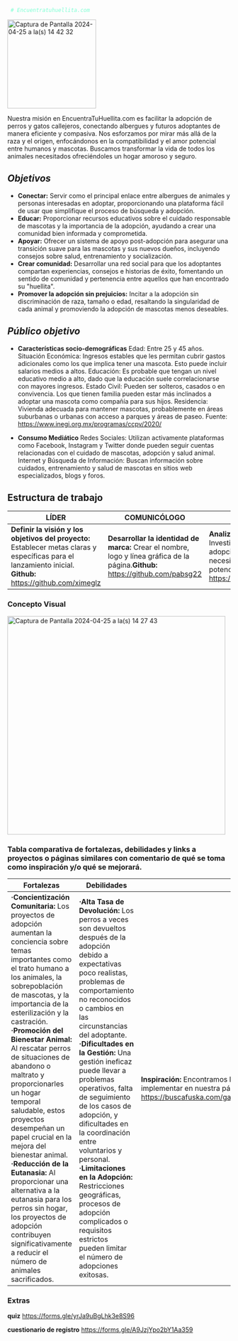 <code style="color : aquamarine"> # *Encuentratuhuellita.com* </code>

<img width="200" alt="Captura de Pantalla 2024-04-25 a la(s) 14 42 32" src="https://github.com/andyvillarrealg/WebAdopci-n/assets/159186356/7cd10c8a-7c07-4615-977d-bcb8d473a703">

Nuestra misión en EncuentraTuHuellita.com es facilitar la adopción de perros y gatos callejeros, conectando albergues y futuros adoptantes de manera eficiente y compasiva. Nos esforzamos por mirar más allá de la raza y el origen, enfocándonos en la compatibilidad y el amor potencial entre humanos y mascotas. Buscamos transformar la vida de todos los animales necesitados ofreciéndoles un hogar amoroso y seguro.


## *Objetivos*
- **Conectar:** Servir como el principal enlace entre albergues de animales y personas interesadas en adoptar, proporcionando una plataforma fácil de usar que simplifique el proceso de búsqueda y adopción.
- **Educar:** Proporcionar recursos educativos sobre el cuidado responsable de mascotas y la importancia de la adopción, ayudando a crear una comunidad bien informada y comprometida.
- **Apoyar:** Ofrecer un sistema de apoyo post-adopción para asegurar una transición suave para las mascotas y sus nuevos dueños, incluyendo consejos sobre salud, entrenamiento y socialización.
- **Crear comunidad:** Desarrollar una red social para que los adoptantes compartan experiencias, consejos e historias de éxito, fomentando un sentido de comunidad y pertenencia entre aquellos que han encontrado su "huellita".
- **Promover la adopción sin prejuicios:** Incitar a la adopción sin discriminación de raza, tamaño o edad, resaltando la singularidad de cada animal y promoviendo la adopción de mascotas menos deseables.

## *Público objetivo* 

- **Características socio-demográficas**
Edad: Entre 25 y 45 años.
Situación Económica: Ingresos estables que les permitan cubrir gastos adicionales como los que implica tener una mascota. Esto puede incluir salarios medios a altos.
Educación: Es probable que tengan un nivel educativo medio a alto, dado que la educación suele correlacionarse con mayores ingresos.
Estado Civil: Pueden ser solteros, casados o en convivencia. Los que tienen familia pueden estar más inclinados a adoptar una mascota como compañía para sus hijos.
Residencia: Vivienda adecuada para mantener mascotas, probablemente en áreas suburbanas o urbanas con acceso a parques y áreas de paseo.
Fuente: https://www.inegi.org.mx/programas/ccpv/2020/

- **Consumo Mediático**
Redes Sociales: Utilizan activamente plataformas como Facebook, Instagram y Twitter donde pueden seguir cuentas relacionadas con el cuidado de mascotas, adopción y salud animal.
Internet y Búsqueda de Información: Buscan información sobre cuidados, entrenamiento y salud de mascotas en sitios web especializados, blogs y foros.


## Estructura de trabajo 

|LÍDER                  |COMUNICÓLOGO  |INVESTIGADORA| TECNÓLOGO |
|-----------------------|-------------------|-------------|-------|
|**Definir la visión y los objetivos del proyecto:** Establecer metas claras y específicas para el  lanzamiento inicial. **Github:** https://github.com/ximeglz|**Desarrollar la identidad de marca:** Crear el nombre, logo y línea gráfica de la página.**Github:** https://github.com/pabsg22|**Analizar el mercado objetivo:** Investigar el mercado de adopción de mascotas y las necesidades de los usuarios potenciales. **Github:** https://github.com/andyvillarrealg|**Desarrollo del sitio web:** Configurar el hosting, seleccionar y personalizar la plantilla o desarrollar el diseño desde cero.**Github:** https://github.com/Gat021|

### Concepto Visual

<img width="492" alt="Captura de Pantalla 2024-04-25 a la(s) 14 27 43" src="https://github.com/andyvillarrealg/WebAdopci-n/assets/159186356/2c3c92f8-67be-4b4c-a977-ff4d8a6e7781">




### Tabla comparativa de fortalezas, debilidades y links a proyectos o páginas similares con comentario de qué se toma como inspiración y/o qué se mejorará. 




| Fortalezas | Debilidades | Proyectos similares |
|------------|-------------|---------------------|
|**·Concientización Comunitaria:** Los proyectos de adopción aumentan la conciencia sobre temas importantes como el trato humano a los animales, la sobrepoblación de mascotas, y la importancia de la esterilización y la castración. **·Promoción del Bienestar Animal:** Al rescatar perros de situaciones de abandono o maltrato y proporcionarles un hogar temporal saludable, estos proyectos desempeñan un papel crucial en la mejora del bienestar animal. **·Reducción de la Eutanasia:** Al proporcionar una alternativa a la eutanasia para los perros sin hogar, los proyectos de adopción contribuyen significativamente a reducir el número de animales sacrificados. | **·Alta Tasa de Devolución:** Los perros a veces son devueltos después de la adopción debido a expectativas poco realistas, problemas de comportamiento no reconocidos o cambios en las circunstancias del adoptante. **·Dificultades en la Gestión:** Una gestión ineficaz puede llevar a problemas operativos, falta de seguimiento de los casos de adopción, y dificultades en la coordinación entre voluntarios y personal. **·Limitaciones en la Adopción:** Restricciones geográficas, procesos de adopción complicados o requisitos estrictos pueden limitar el número de adopciones exitosas.| **Inspiración:** Encontramos la inspiración de estas paginas por el espíritu de adopción que promueven. Tienen una estética divertida y tierna la cual intentamos implementar en nuestra página.https://www.casaheim.org/  https://www.pedigreeadoptame.mx/ -https://www.petco.com.mx/adopcion https://buscafuska.com/gad_source=1&gclid=Cj0KCQjw_qexBhCoARIsAFgBlevvD8kPOvXcHmSr4b0T7Yd1mWSq8NbP_mhnVM_YwEf27gmPy6saAvf9EALw_wcB |


 
### Extras

**quiz** https://forms.gle/yrJa9uBgLhk3e8S96



**cuestionario de registro** https://forms.gle/A9JzjYpo2bY1Aa359




 

 
